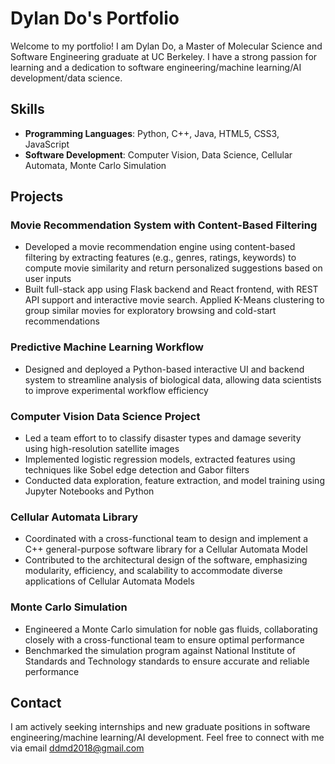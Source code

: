 # Dylan Do's Portfolio

Welcome to my portfolio! I am Dylan Do, a Master of Molecular Science and Software Engineering graduate at UC Berkeley. I have a strong passion for learning and a dedication to
software engineering/machine learning/AI development/data science.

## Skills
- **Programming Languages**: Python, C++, Java, HTML5, CSS3, JavaScript
- **Software Development**: Computer Vision, Data Science, Cellular Automata, Monte Carlo Simulation

## Projects
### Movie Recommendation System with Content-Based Filtering
- Developed a movie recommendation engine using content-based filtering by extracting features (e.g., genres, ratings, keywords) to compute movie similarity and return personalized suggestions based on user inputs
- Built full-stack app using Flask backend and React frontend, with REST API support and interactive movie search. Applied K-Means clustering to group similar movies for exploratory browsing and cold-start recommendations

### Predictive Machine Learning Workflow
- Designed and deployed a Python-based interactive UI and backend system to streamline analysis of biological data, allowing data scientists to improve experimental workflow efficiency


### Computer Vision Data Science Project
- Led a team effort to  to classify disaster types and damage severity using high-resolution satellite images
- Implemented logistic regression models, extracted features using techniques like Sobel edge detection and Gabor filters
- Conducted data exploration, feature extraction, and model training using Jupyter Notebooks and Python

### Cellular Automata Library
- Coordinated with a cross-functional team to design and implement a C++ general-purpose software library for a Cellular Automata Model
- Contributed to the architectural design of the software, emphasizing modularity, efficiency, and scalability to accommodate diverse applications of Cellular Automata Models

### Monte Carlo Simulation
- Engineered a Monte Carlo simulation for noble gas fluids, collaborating closely with a cross-functional team to ensure optimal performance
- Benchmarked the simulation program against National Institute of Standards and Technology standards to ensure accurate and reliable performance


## Contact
I am actively seeking internships and new graduate positions in software engineering/machine learning/AI development. Feel free to connect with me via email ddmd2018@gmail.com

